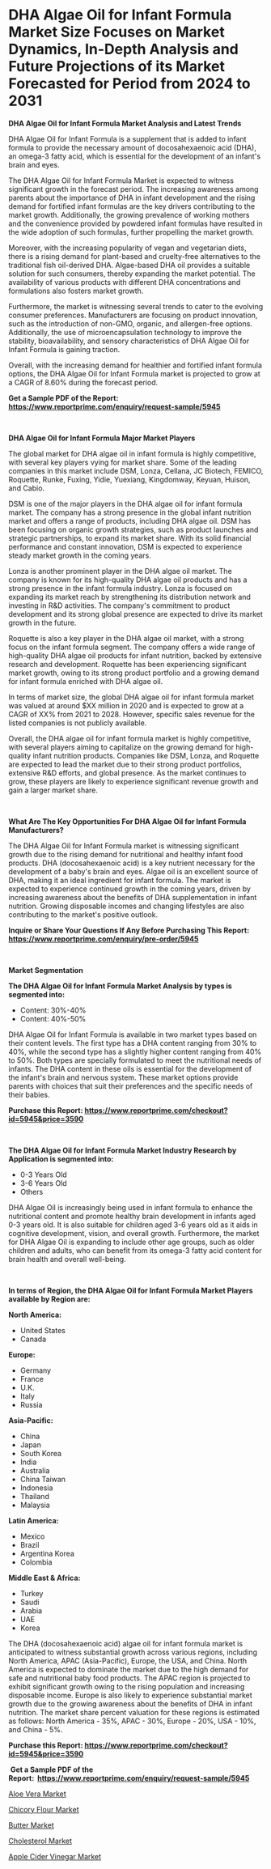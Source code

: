 <p><h1>DHA Algae Oil for Infant Formula Market Size Focuses on Market Dynamics, In-Depth Analysis and Future Projections of its Market Forecasted for Period from 2024 to 2031</h1></p><p><strong>DHA Algae Oil for Infant Formula Market Analysis and Latest Trends</strong></p>
<p><p>DHA Algae Oil for Infant Formula is a supplement that is added to infant formula to provide the necessary amount of docosahexaenoic acid (DHA), an omega-3 fatty acid, which is essential for the development of an infant's brain and eyes.</p><p>The DHA Algae Oil for Infant Formula Market is expected to witness significant growth in the forecast period. The increasing awareness among parents about the importance of DHA in infant development and the rising demand for fortified infant formulas are the key drivers contributing to the market growth. Additionally, the growing prevalence of working mothers and the convenience provided by powdered infant formulas have resulted in the wide adoption of such formulas, further propelling the market growth.</p><p>Moreover, with the increasing popularity of vegan and vegetarian diets, there is a rising demand for plant-based and cruelty-free alternatives to the traditional fish oil-derived DHA. Algae-based DHA oil provides a suitable solution for such consumers, thereby expanding the market potential. The availability of various products with different DHA concentrations and formulations also fosters market growth.</p><p>Furthermore, the market is witnessing several trends to cater to the evolving consumer preferences. Manufacturers are focusing on product innovation, such as the introduction of non-GMO, organic, and allergen-free options. Additionally, the use of microencapsulation technology to improve the stability, bioavailability, and sensory characteristics of DHA Algae Oil for Infant Formula is gaining traction.</p><p>Overall, with the increasing demand for healthier and fortified infant formula options, the DHA Algae Oil for Infant Formula market is projected to grow at a CAGR of 8.60% during the forecast period.</p></p>
<p><strong>Get a Sample PDF of the Report:&nbsp; <a href="https://www.reportprime.com/enquiry/request-sample/5945">https://www.reportprime.com/enquiry/request-sample/5945</a></strong></p>
<p>&nbsp;</p>
<p><strong>DHA Algae Oil for Infant Formula Major Market Players</strong></p>
<p><p>The global market for DHA algae oil in infant formula is highly competitive, with several key players vying for market share. Some of the leading companies in this market include DSM, Lonza, Cellana, JC Biotech, FEMICO, Roquette, Runke, Fuxing, Yidie, Yuexiang, Kingdomway, Keyuan, Huison, and Cabio.</p><p>DSM is one of the major players in the DHA algae oil for infant formula market. The company has a strong presence in the global infant nutrition market and offers a range of products, including DHA algae oil. DSM has been focusing on organic growth strategies, such as product launches and strategic partnerships, to expand its market share. With its solid financial performance and constant innovation, DSM is expected to experience steady market growth in the coming years.</p><p>Lonza is another prominent player in the DHA algae oil market. The company is known for its high-quality DHA algae oil products and has a strong presence in the infant formula industry. Lonza is focused on expanding its market reach by strengthening its distribution network and investing in R&D activities. The company's commitment to product development and its strong global presence are expected to drive its market growth in the future.</p><p>Roquette is also a key player in the DHA algae oil market, with a strong focus on the infant formula segment. The company offers a wide range of high-quality DHA algae oil products for infant nutrition, backed by extensive research and development. Roquette has been experiencing significant market growth, owing to its strong product portfolio and a growing demand for infant formula enriched with DHA algae oil.</p><p>In terms of market size, the global DHA algae oil for infant formula market was valued at around $XX million in 2020 and is expected to grow at a CAGR of XX% from 2021 to 2028. However, specific sales revenue for the listed companies is not publicly available.</p><p>Overall, the DHA algae oil for infant formula market is highly competitive, with several players aiming to capitalize on the growing demand for high-quality infant nutrition products. Companies like DSM, Lonza, and Roquette are expected to lead the market due to their strong product portfolios, extensive R&D efforts, and global presence. As the market continues to grow, these players are likely to experience significant revenue growth and gain a larger market share.</p></p>
<p>&nbsp;</p>
<p><strong>What Are The Key Opportunities For DHA Algae Oil for Infant Formula Manufacturers?</strong></p>
<p><p>The DHA Algae Oil for Infant Formula market is witnessing significant growth due to the rising demand for nutritional and healthy infant food products. DHA (docosahexaenoic acid) is a key nutrient necessary for the development of a baby's brain and eyes. Algae oil is an excellent source of DHA, making it an ideal ingredient for infant formula. The market is expected to experience continued growth in the coming years, driven by increasing awareness about the benefits of DHA supplementation in infant nutrition. Growing disposable incomes and changing lifestyles are also contributing to the market's positive outlook.</p></p>
<p><strong>Inquire or Share Your Questions If Any Before Purchasing This Report: <a href="https://www.reportprime.com/enquiry/pre-order/5945">https://www.reportprime.com/enquiry/pre-order/5945</a></strong></p>
<p>&nbsp;</p>
<p><strong>Market Segmentation</strong></p>
<p><strong>The DHA Algae Oil for Infant Formula Market Analysis by types is segmented into:</strong></p>
<p><ul><li>Content: 30%-40%</li><li>Content: 40%-50%</li></ul></p>
<p><p>DHA Algae Oil for Infant Formula is available in two market types based on their content levels. The first type has a DHA content ranging from 30% to 40%, while the second type has a slightly higher content ranging from 40% to 50%. Both types are specially formulated to meet the nutritional needs of infants. The DHA content in these oils is essential for the development of the infant's brain and nervous system. These market options provide parents with choices that suit their preferences and the specific needs of their babies.</p></p>
<p><strong>Purchase this Report:&nbsp;<a href="https://www.reportprime.com/checkout?id=5945&price=3590">https://www.reportprime.com/checkout?id=5945&price=3590</a></strong></p>
<p>&nbsp;</p>
<p><strong>The DHA Algae Oil for Infant Formula Market Industry Research by Application is segmented into:</strong></p>
<p><ul><li>0-3 Years Old</li><li>3-6 Years Old</li><li>Others</li></ul></p>
<p><p>DHA Algae Oil is increasingly being used in infant formula to enhance the nutritional content and promote healthy brain development in infants aged 0-3 years old. It is also suitable for children aged 3-6 years old as it aids in cognitive development, vision, and overall growth. Furthermore, the market for DHA Algae Oil is expanding to include other age groups, such as older children and adults, who can benefit from its omega-3 fatty acid content for brain health and overall well-being.</p></p>
<p>&nbsp;</p>
<p><strong>In terms of Region, the DHA Algae Oil for Infant Formula Market Players available by Region are:</strong></p>
<p>
    <p> <strong> North America: </strong>
        <ul>
            <li>United States</li>
            <li>Canada</li>
        </ul>
        </p> 
    <p> <strong> Europe: </strong>
        <ul>
            <li>Germany</li>
            <li>France</li>
            <li>U.K.</li>
            <li>Italy</li>
            <li>Russia</li>
        </ul>
        </p> 
    <p> <strong> Asia-Pacific: </strong>
        <ul>
            <li>China</li>
            <li>Japan</li>
            <li>South Korea</li>
            <li>India</li>
            <li>Australia</li>
            <li>China Taiwan</li>
            <li>Indonesia</li>
            <li>Thailand</li>
            <li>Malaysia</li>
        </ul>
        </p> 
    <p> <strong> Latin America: </strong>
        <ul>
            <li>Mexico</li>
            <li>Brazil</li>
            <li>Argentina Korea</li>
            <li>Colombia</li>
        </ul>
        </p> 
    <p> <strong> Middle East & Africa: </strong>
        <ul>
            <li>Turkey</li>
            <li>Saudi</li>
            <li>Arabia</li>
            <li>UAE</li>
            <li>Korea</li>
        </ul>
    </p>
    </p>
<p><p>The DHA (docosahexaenoic acid) algae oil for infant formula market is anticipated to witness substantial growth across various regions, including North America, APAC (Asia-Pacific), Europe, the USA, and China. North America is expected to dominate the market due to the high demand for safe and nutritional baby food products. The APAC region is projected to exhibit significant growth owing to the rising population and increasing disposable income. Europe is also likely to experience substantial market growth due to the growing awareness about the benefits of DHA in infant nutrition. The market share percent valuation for these regions is estimated as follows: North America - 35%, APAC - 30%, Europe - 20%, USA - 10%, and China - 5%.</p></p>
<p><strong>Purchase this Report: <a href="https://www.reportprime.com/checkout?id=5945&price=3590">https://www.reportprime.com/checkout?id=5945&price=3590</a></strong></p>
<p>&nbsp;<strong>Get a Sample PDF of the Report:&nbsp;&nbsp;<a href="https://www.reportprime.com/enquiry/request-sample/5945">https://www.reportprime.com/enquiry/request-sample/5945</a></strong></p>
<p><strong></strong></p>
<p><p><a href="https://github.com/bobicer/Market-Research-Report-List-1/blob/main/aloe-vera-market.md">Aloe Vera Market</a></p><p><a href="https://github.com/redneck06/Market-Research-Report-List-1/blob/main/chicory-flour-market.md">Chicory Flour Market</a></p><p><a href="https://github.com/kosella/Market-Research-Report-List-1/blob/main/butter-market.md">Butter Market</a></p><p><a href="https://github.com/johnbach50/Market-Research-Report-List-1/blob/main/cholesterol-market.md">Cholesterol Market</a></p><p><a href="https://github.com/arionmp/Market-Research-Report-List-1/blob/main/apple-cider-vinegar-market.md">Apple Cider Vinegar Market</a></p></p>